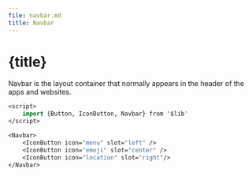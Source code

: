 ```yaml
---
file: navbar.md
title: Navbar
---
```


<script>
    import {Button, IconButton, Navbar} from '$lib'
    import {media} from '../../../media'
</script>

# {title}

Navbar is the layout container that normally appears in the header of the apps and websites.

```sv
<script>
    import {Button, IconButton, Navbar} from '$lib'
</script>

<Navbar>
    <IconButton icon="menu" slot="left" />
    <IconButton icon="emoji" slot="center" />
    <IconButton icon="location" slot="right"/>
</Navbar>
```

<section class="bg-{$media.dark ? 'dark' : 'gray'} p-2">
    <Navbar>
        <IconButton icon="menu" slot="left" />
        <IconButton icon="emoji" slot="center" />
        <IconButton icon="location" slot="right"/>
    </Navbar>
</section>
